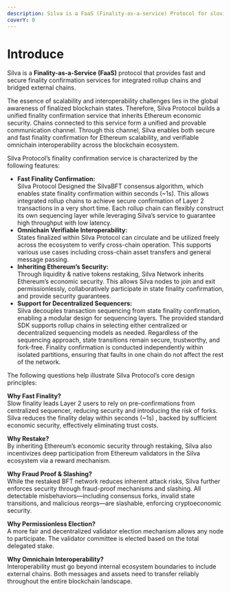 ```yaml
---
description: Silva is a FaaS (Finality-as-a-service) Protocol for sloving scalability and interoperability issues of Ethereum.
coverY: 0
---
```


# Introduce
Silva is a **Finality-as-a-Service (FaaS)** protocol that provides fast and secure finality confirmation services for integrated rollup chains and bridged external chains.

The essence of scalability and interoperability challenges lies in the global awareness of finalized blockchain states. Therefore, Silva Protocol builds a unified finality confirmation service that inherits Ethereum economic security. Chains connected to this service form a unified and provable communication channel. Through this channel, Silva enables both secure and fast finality confirmation for Ethereum scalability, and verifiable omnichain interoperability across the blockchain ecosystem.

Silva Protocol’s finality confirmation service is characterized by the following features:

* **Fast Finality Confirmation:**  
  Silva Protocol Designed the SilvaBFT consensus algorithm, which enables state finality confirmation within seconds (\~1s). This allows integrated rollup chains to achieve secure confirmation of Layer 2 transactions in a very short time. Each rollup chain can flexibly construct its own sequencing layer while leveraging Silva’s service to guarantee high throughput with low latency.  
* **Omnichain Verifiable Interoperability:**  
  States finalized within Silva Protocol can circulate and be utilized freely across the ecosystem to verify cross-chain operation. This supports various use cases including cross-chain asset transfers and general message passing.  
* **Inheriting Ethereum’s Security:**  
  Through liquidity & native tokens restaking, Silva Network inherits Ethereum’s economic security. This allows Silva nodes to join and exit permissionlessly, collaboratively participate in state finality confirmation, and provide security guarantees.  
* **Support for Decentralized Sequencers:**  
  Silva decouples transaction sequencing from state finality confirmation, enabling a modular design for sequencing layers. The provided standard SDK supports rollup chains in selecting either centralized or decentralized sequencing models as needed. Regardless of the sequencing approach, state transitions remain secure, trustworthy, and fork-free. Finality confirmation is conducted independently within isolated partitions, ensuring that faults in one chain do not affect the rest of the network.

The following questions help illustrate Silva Protocol’s core design principles:

**Why Fast Finality?**  
Slow finality leads Layer 2 users to rely on pre-confirmations from centralized sequencer, reducing security and introducing the risk of forks. Silva reduces the finality delay within seconds (\~1s) , backed by sufficient economic security, effectively eliminating trust costs.

**Why Restake?**  
By inheriting Ethereum’s economic security through restaking, Silva also incentivizes deep participation from Ethereum validators in the Silva ecosystem via a reward mechanism.

**Why Fraud Proof & Slashing?**  
While the restaked BFT network reduces inherent attack risks, Silva further enforces security through fraud-proof mechanisms and slashing. All detectable misbehaviors—including consensus forks, invalid state transitions, and malicious reorgs—are slashable, enforcing cryptoeconomic security.

**Why Permissionless Election?**  
A more fair and decentralized validator election mechanism allows any node to participate. The validator committee is elected based on the total delegated stake.

**Why Omnichain Interoperability?**  
Interoperability must go beyond internal ecosystem boundaries to include external chains. Both messages and assets need to transfer reliably throughout the entire blockchain landscape.